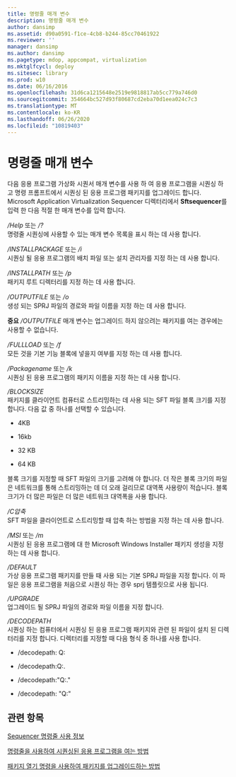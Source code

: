 ```yaml
---
title: 명령줄 매개 변수
description: 명령줄 매개 변수
author: dansimp
ms.assetid: d90a0591-f1ce-4cb8-b244-85cc70461922
ms.reviewer: ''
manager: dansimp
ms.author: dansimp
ms.pagetype: mdop, appcompat, virtualization
ms.mktglfcycl: deploy
ms.sitesec: library
ms.prod: w10
ms.date: 06/16/2016
ms.openlocfilehash: 31d6ca1215648e2519e9818817ab5cc779a746d0
ms.sourcegitcommit: 354664bc527d93f80687cd2eba70d1eea024c7c3
ms.translationtype: MT
ms.contentlocale: ko-KR
ms.lasthandoff: 06/26/2020
ms.locfileid: "10819403"
---
```

# 명령줄 매개 변수


다음 응용 프로그램 가상화 시퀀서 매개 변수를 사용 하 여 응용 프로그램을 시퀀싱 하 고 명령 프롬프트에서 시퀀싱 된 응용 프로그램 패키지를 업그레이드 합니다. Microsoft Application Virtualization Sequencer 디렉터리에서 **Sftsequencer**를 입력 한 다음 적절 한 매개 변수를 입력 합니다.

<a href="" id="-help-or---"></a>*/Help* 또는 */?*  
명령줄 시퀀싱에 사용할 수 있는 매개 변수 목록을 표시 하는 데 사용 합니다.

<a href="" id="-installpackage-or--i"></a>*/INSTALLPACKAGE* 또는 */i*  
시퀀싱 될 응용 프로그램의 배치 파일 또는 설치 관리자를 지정 하는 데 사용 합니다.

<a href="" id="-installpath-or--p"></a>*/INSTALLPATH* 또는 */p*  
패키지 루트 디렉터리를 지정 하는 데 사용 합니다.

<a href="" id="-outputfile-or--o"></a>*/OUTPUTFILE* 또는 */o*  
생성 되는 SPRJ 파일의 경로와 파일 이름을 지정 하는 데 사용 합니다.

**중요**  */OUTPUTFILE* 매개 변수는 업그레이드 하지 않으려는 패키지를 여는 경우에는 사용할 수 없습니다.

 

<a href="" id="-fullload-or--f"></a>*/FULLLOAD* 또는 */f*  
모든 것을 기본 기능 블록에 넣을지 여부를 지정 하는 데 사용 합니다.

<a href="" id="-packagename-or--k"></a>*/Packagename* 또는 */k*  
시퀀싱 된 응용 프로그램의 패키지 이름을 지정 하는 데 사용 합니다.

<a href="" id="-blocksize"></a>*/BLOCKSIZE*  
패키지를 클라이언트 컴퓨터로 스트리밍하는 데 사용 되는 SFT 파일 블록 크기를 지정 합니다. 다음 값 중 하나를 선택할 수 있습니다.

-   4KB

-   16kb

-   32 KB

-   64 KB

블록 크기를 지정할 때 SFT 파일의 크기를 고려해 야 합니다. 더 작은 블록 크기의 파일은 네트워크를 통해 스트리밍하는 데 더 오래 걸리므로 대역폭 사용량이 적습니다. 블록 크기가 더 많은 파일은 더 많은 네트워크 대역폭을 사용 합니다.

<a href="" id="-compression"></a>*/C압축*  
SFT 파일을 클라이언트로 스트리밍할 때 압축 하는 방법을 지정 하는 데 사용 합니다.

<a href="" id="-msi-or--m"></a>*/MSI* 또는 */m*  
시퀀싱 된 응용 프로그램에 대 한 Microsoft Windows Installer 패키지 생성을 지정 하는 데 사용 합니다.

<a href="" id="-default"></a>*/DEFAULT*  
가상 응용 프로그램 패키지를 만들 때 사용 되는 기본 SPRJ 파일을 지정 합니다. 이 파일은 응용 프로그램을 처음으로 시퀀싱 하는 경우 sprj 템플릿으로 사용 됩니다.

<a href="" id="-upgrade"></a>*/UPGRADE*  
업그레이드 될 SPRJ 파일의 경로와 파일 이름을 지정 합니다.

<a href="" id="-decodepath"></a>*/DECODEPATH*  
시퀀싱 하는 컴퓨터에서 시퀀싱 된 응용 프로그램 패키지와 관련 된 파일이 설치 된 디렉터리를 지정 합니다. 디렉터리를 지정할 때 다음 형식 중 하나를 사용 합니다.

-   /decodepath: Q:

-   /decodepath:Q:.

-   /decodepath:"Q:."

-   /decodepath: "Q:"

## 관련 항목


[Sequencer 명령줄 사용 정보](about-using-the-sequencer-command-line.md)

[명령줄을 사용하여 시퀀싱된 응용 프로그램을 여는 방법](how-to-open-a-sequenced-application-using-the-command-line.md)

[패키지 열기 명령을 사용하여 패키지를 업그레이드하는 방법](how-to-upgrade-a-package-using-the-open-package-command.md)

 

 





